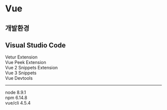 # Vue

## 개발환경


Visual Studio Code
----

Vetur Extension      
Vue Peek Extension     
Vue 2 Snippets Extension    
Vue 3 Snippets      
Vue Devtools   


----
node 8.9.1    
npm 6.14.8     
vue/cli 4.5.4    

